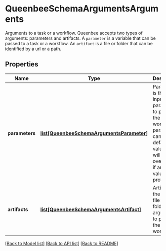 # QueenbeeSchemaArgumentsArguments

Arguments to a task or a workflow.  Queenbee accepts two types of arguments: parameters and artifacts. A ``parameter`` is a variable that can be passed to a task or a workflow. An ``artifact`` is a file or folder that can be identified by a url or a path.
## Properties
Name | Type | Description | Notes
------------ | ------------- | ------------- | -------------
**parameters** | [**list[QueenbeeSchemaArgumentsParameter]**](QueenbeeSchemaArgumentsParameter.md) | Parameters is the list of input parameters to pass to the task or workflow. A parameter can have a default value which will be overwritten if an input value is provided. | [optional] 
**artifacts** | [**list[QueenbeeSchemaArgumentsArtifact]**](QueenbeeSchemaArgumentsArtifact.md) | Artifacts is the list of file and folder arguments to pass to the task or workflow. | [optional] 

[[Back to Model list]](../README.md#documentation-for-models) [[Back to API list]](../README.md#documentation-for-api-endpoints) [[Back to README]](../README.md)



